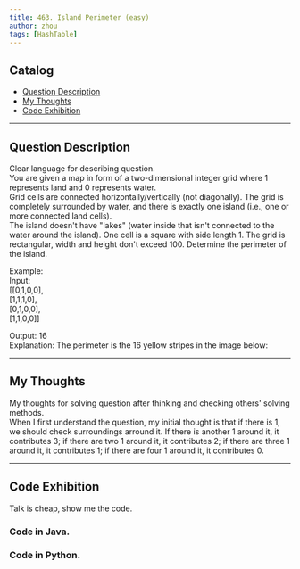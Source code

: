 ```yaml
---
title: 463. Island Perimeter (easy)                
author: zhou      
tags: [HashTable]          
---
```


       

## Catalog  
+ [Question Description](#partI)
+ [My Thoughts](#partII)
+ [Code Exhibition](#partIII)

----------------------------------

## Question Description
Clear language for describing question.    
You are given a map in form of a two-dimensional integer grid where 1 represents land and 0 represents water.      
Grid cells are connected horizontally/vertically (not diagonally). The grid is completely surrounded by water, and there is exactly one island (i.e., one or more connected land cells).     
The island doesn't have "lakes" (water inside that isn't connected to the water around the island). One cell is a square with side length 1. The grid is rectangular, width and height don't exceed 100. Determine the perimeter of the island.      

Example:     
Input:    
[[0,1,0,0],    
 [1,1,1,0],   
 [0,1,0,0],   
 [1,1,0,0]]    

Output: 16    
Explanation: The perimeter is the 16 yellow stripes in the image below:      
  





----------------------------------

## My Thoughts
My thoughts for solving question after thinking and checking others' solving methods.        
When I first understand the question, my initial thought is that if there is 1, we should check surroundings arround it. If there is another 1 around it, it contributes 3; if there are two 1 around it, it contributes 2; if there are three 1 around it, it contributes 1; if there are four 1 around it, it contributes 0.    







----------------------------------

## Code Exhibition
Talk is cheap, show me the code.    
### Code in Java.     



### Code in Python.   



